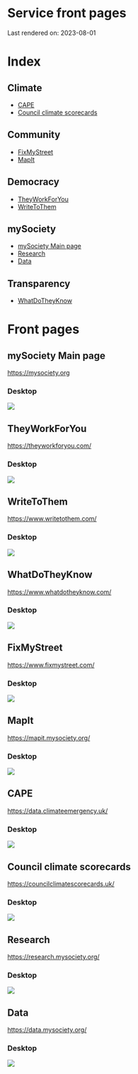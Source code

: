 
# Service front pages

Last rendered on: 2023-08-01

# Index

## Climate
- [CAPE](#cape)
- [Council climate scorecards](#council-climate-scorecards)

## Community
- [FixMyStreet](#fixmystreet)
- [MapIt](#mapit)

## Democracy
- [TheyWorkForYou](#theyworkforyou)
- [WriteToThem](#writetothem)

## mySociety
- [mySociety Main page](#mysociety-main-page)
- [Research](#research)
- [Data](#data)

## Transparency
- [WhatDoTheyKnow](#whatdotheyknow)


# Front pages



## mySociety Main page

https://mysociety.org

### Desktop

![](images/mysociety-org-full-length.png)




## TheyWorkForYou

https://theyworkforyou.com/

### Desktop

![](images/theyworkforyou-full-length.png)




## WriteToThem

https://www.writetothem.com/

### Desktop

![](images/writetothem-full-length.png)




## WhatDoTheyKnow

https://www.whatdotheyknow.com/

### Desktop

![](images/wdtk-full-length.png)




## FixMyStreet

https://www.fixmystreet.com/

### Desktop

![](images/fms-full-length.png)




## MapIt

https://mapit.mysociety.org/

### Desktop

![](images/mapit-full-length.png)




## CAPE

https://data.climateemergency.uk/

### Desktop

![](images/cape-full-length.png)




## Council climate scorecards

https://councilclimatescorecards.uk/

### Desktop

![](images/scorecards-full-length.png)




## Research

https://research.mysociety.org/

### Desktop

![](images/research-site-full-length.png)




## Data

https://data.mysociety.org/

### Desktop

![](images/data-portal-full-length.png)


